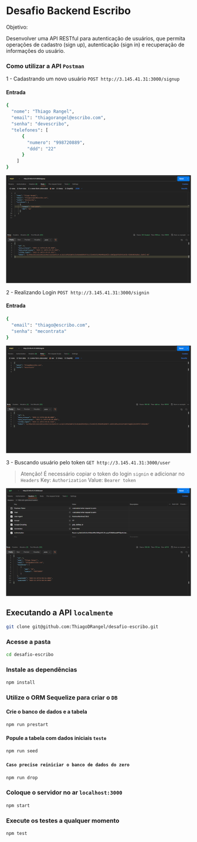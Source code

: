# Desafio Backend Escribo

Objetivo:

Desenvolver uma API RESTful para autenticação de usuários, que permita operações de cadastro (sign up),
autenticação (sign in) e recuperação de informações do usuário.

### Como utilizar a API `Postman`

1 - Cadastrando um novo usuário `POST http://3.145.41.31:3000/signup`

#### Entrada
```bash
{
  "nome": "Thiago Rangel",
  "email": "thiagorangel@escribo.com",
  "senha": "devescribo",
  "telefones": [
      {
        "numero": "998720889",
        "ddd": "22"
      }
    ]
}
```

![Texto Alternativo](./src/images/signup.png)

2 - Realizando Login `POST http://3.145.41.31:3000/signin`

#### Entrada
```bash
{
  "email": "thiago@escribo.com",
  "senha": "mecontrata"
}
```
![Texto Alternativo](./src/images/signin.png)

3 - Buscando usuário pelo token `GET http://3.145.41.31:3000/user`

> Atenção! É necessário copiar o token do login `signin` e adicionar no `Headers`
> Key: `Authorization` Value: `Bearer token`

![Texto Alternativo](./src/images/user.png)


## Executando a API `localmente`
```bash
git clone git@github.com:ThiagoDRangel/desafio-escribo.git
```

### Acesse a pasta
```bash
cd desafio-escribo
```

### Instale as dependências
```bash
npm install
```

### Utilize o ORM Sequelize para criar o `DB`

#### Crie o banco de dados e a tabela
```bash
npm run prestart
```
#### Popule a tabela com dados iniciais `teste`
```bash
npm run seed
```

#### `Caso precise reiniciar o banco de dados do zero`
```bash
npm run drop
```

### Coloque o servidor no ar `localhost:3000`
```bash
npm start
```

### Execute os testes a qualquer momento
```bash
npm test
```